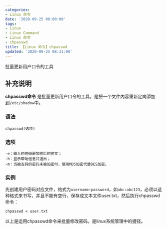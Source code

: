 ```yaml
---
categories:
- Linux 命令
date: '2020-09-25 08:00:00'
tags:
- Linux
- Linux Command
- Linux 命令
- chpasswd
title: 【Linux 命令】chpasswd
updated: '2020-09-25 08:31:00'
---
```


批量更新用户口令的工具

## 补充说明

**chpasswd命令** 是批量更新用户口令的工具，是把一个文件内容重新定向添加到`/etc/shadow`中。

###  语法

```shell
chpasswd(选项)
```

###  选项

```shell
-e：输入的密码是加密后的密文；
-h：显示帮助信息并退出；
-m：当被支持的密码未被加密时，使用MD5加密代替DES加密。
```

###  实例

先创建用户密码对应文件，格式为`username:password`，如`abc:abc123`，必须以这种格式来书写，并且不能有空行，保存成文本文件user.txt，然后执行chpasswd命令：

```shell
chpasswd < user.txt
```

以上是运用chpasswd命令来批量修改密码。是linux系统管理中的捷径。


<!-- Linux命令行搜索引擎：https://jaywcjlove.github.io/linux-command/ -->